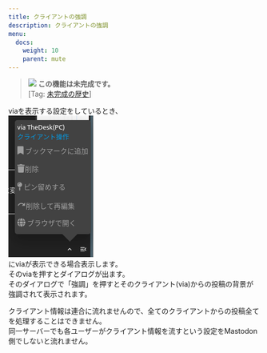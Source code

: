 ```yaml
---
title: クライアントの強調
description: クライアントの強調
menu:
  docs:
    weight: 10
    parent: mute
---
```

> <img src="https://twemoji.maxcdn.com/v/12.1.6/72x72/26a0.png" width="20"> **この機能は未完成です。**  
> \[Tag: [未完成の歴史](https://docs.thedesk.top/?q=未完成の歴史)\]
   
viaを表示する設定をしているとき、  
![toottl28](https://raw.githubusercontent.com/cutls/TheDeskDocs/master/media/toottl28.png)  
にviaが表示できる場合表示します。  
そのviaを押すとダイアログが出ます。  
そのダイアログで「強調」を押すとそのクライアント(via)からの投稿の背景が強調されて表示されます。  

クライアント情報は連合に流れませんので、全てのクライアントからの投稿全てを処理することはできません。  
同一サーバーでも各ユーザーがクライアント情報を流すという設定をMastodon側でしないと流れません。